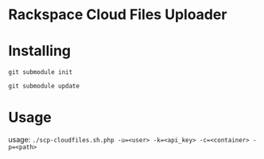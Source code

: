 # Rackspace Cloud Files Uploader

Installing
==========
`git submodule init`

`git submodule update`

Usage
=====
usage: `./scp-cloudfiles.sh.php -u=<user> -k=<api_key> -c=<container> -p=<path>`
